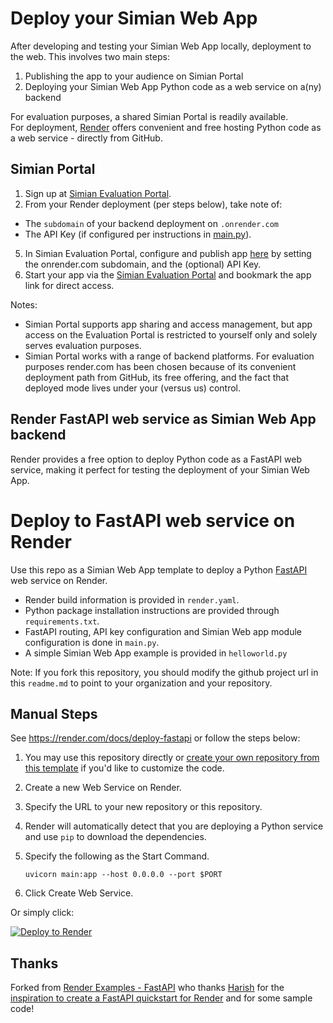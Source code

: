 # Deploy your Simian Web App

After developing and testing your Simian Web App locally, deployment to the web. This involves two main steps:
1. Publishing the app to your audience on Simian Portal
2. Deploying your Simian Web App Python code as a web service on a(ny) backend

For evaluation purposes, a shared Simian Portal is readily available.  
For deployment, [Render](https://render.com) offers convenient and free hosting Python code as a web service - directly from GitHub.

## Simian Portal
1. Sign up at [Simian Evaluation Portal](https://evaluate.simiansuite.com/).
2. From your Render deployment (per steps below), take note of:
  - The `subdomain` of your backend deployment on `.onrender.com`
  - The API Key (if configured per instructions in [main.py](main.py)).
5. In Simian Evaluation Portal, configure and publish app [here](https://evaluate.simiansuite.com/configure_my_app/) by setting the onrender.com subdomain, and the (optional) API Key.
6. Start your app via the [Simian Evaluation Portal](https://evaluate.simiansuite.com/) and bookmark the app link for direct access.

Notes:  
- Simian Portal supports app sharing and access management, but app access on the Evaluation Portal is restricted to yourself only and solely serves evaluation purposes.
- Simian Portal works with a range of backend platforms. For evaluation purposes render.com has been chosen because of its convenient deployment path from GitHub, its free offering, and the fact that deployed mode lives under your (versus us) control.

## Render FastAPI web service as Simian Web App backend
Render provides a free option to deploy Python code as a FastAPI web service, making it perfect for testing the deployment of your Simian Web App.

# Deploy to FastAPI web service on Render

Use this repo as a Simian Web App template to deploy a Python [FastAPI](https://fastapi.tiangolo.com) web service on Render.

- Render build information is provided in `render.yaml`.
- Python package installation instructions are provided through `requirements.txt`.
- FastAPI routing,  API key configuration and Simian Web app module configuration is done in `main.py`.
- A simple Simian Web App example is provided in `helloworld.py`

Note:
If you fork this repository, you should modify the github project url in this `readme.md` to point to your organization and your repository.

## Manual Steps
See https://render.com/docs/deploy-fastapi or follow the steps below:

1. You may use this repository directly or [create your own repository from this template](https://github.com/Rolf-MP/simian-render/generate) if you'd like to customize the code.
2. Create a new Web Service on Render.
3. Specify the URL to your new repository or this repository.
4. Render will automatically detect that you are deploying a Python service and use `pip` to download the dependencies.
5. Specify the following as the Start Command.

    ```shell
    uvicorn main:app --host 0.0.0.0 --port $PORT
    ```

6. Click Create Web Service.

Or simply click:

[![Deploy to Render](https://render.com/images/deploy-to-render-button.svg)](https://render.com/deploy?repo=(https://github.com/Rolf-MP/simian-render/))

## Thanks
Forked from [Render Examples - FastAPI](https://github.com/render-examples/fastapi) who thanks [Harish](https://harishgarg.com) for the [inspiration to create a FastAPI quickstart for Render](https://twitter.com/harishkgarg/status/1435084018677010434) and for some sample code!
